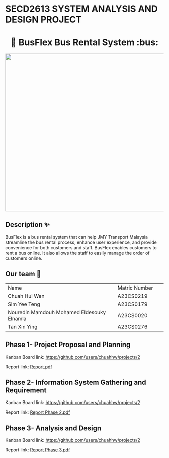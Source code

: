 <h1> SECD2613 SYSTEM ANALYSIS AND DESIGN PROJECT</h1>
<h1 align="center"> 🚌 BusFlex Bus Rental System :bus: </h1>
<img src= "https://github.com/chuahhw/Project1_SAD_20232024/assets/147809633/196686f0-15b9-408d-bcc6-e7417871addc" width="1500" height="500"></img>

## Description :sparkles:
BusFlex is a bus rental system that can help JMY Transport Malaysia streamline the bus rental process, enhance user experience, and provide convenience for both customers and staff. BusFlex enables customers to rent a bus online. It also allows the staff to easily manage the order of customers online.

## Our team :runner:
<table>
  <tr>
    <td width="400px">Name</td>
    <td width="150px">Matric Number</td>
  </tr>
  <tr>
    <td>Chuah Hui Wen</td>
    <td>A23CS0219</td>
  </tr>
  <tr>
    <td>Sim Yee Teng</td>
    <td>A23CS0179</td>
  </tr>
  <tr>
    <td>Nouredin Mamdouh Mohamed Eldesouky Elnamla</td>
    <td>A23CS0020</td>
  </tr>
  <tr>
    <td>Tan Xin Ying</td>
    <td>A23CS0276</td>
  </tr>
</table>

<h2>Phase 1- Project Proposal and Planning</h2>
<p>Kanban Board link: <a href="https://github.com/users/chuahhw/projects/2">https://github.com/users/chuahhw/projects/2 </a></p>
<p>Report link: <a href="https://drive.google.com/file/d/1D2wSY7PJ3102Ks2eRY-bC8xQlOV5Vn-1/view?usp=sharing">Report.pdf</a></p>


<h2>Phase 2- Information System Gathering and Requirement</h2>
<p>Kanban Board link: <a href="https://github.com/users/chuahhw/projects/2">https://github.com/users/chuahhw/projects/2 </a></p>
<p>Report link: <a href="https://drive.google.com/file/d/1RfRFWO0uu3bRGHn6a2QaAvMILIWOYw87/view?usp=sharing">Report Phase 2.pdf</a></p>


<h2>Phase 3- Analysis and Design</h2>
<p>Kanban Board link: <a href="https://github.com/users/chuahhw/projects/2">https://github.com/users/chuahhw/projects/2 </a></p>
<p>Report link: <a href="">Report Phase 3.pdf</a></p>

